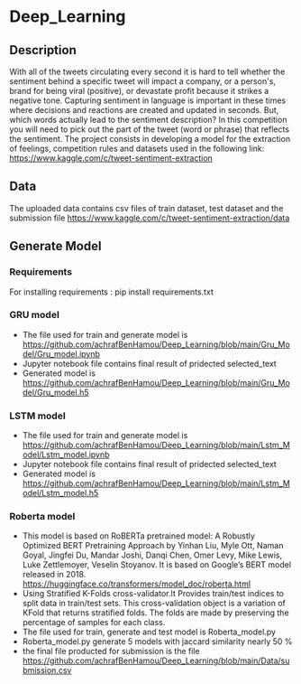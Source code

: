 # Deep_Learning
## Description 
With all of the tweets circulating every second it is hard to tell whether the sentiment behind a specific tweet will impact a company, or a person's, brand for being viral (positive), or devastate profit because it strikes a negative tone. Capturing sentiment in language is important in these times where decisions and reactions are created and updated in seconds. But, which words actually lead to the sentiment description? In this competition you will need to pick out the part of the tweet (word or phrase) that reflects the sentiment.
The project consists in developing a model for the extraction of feelings, competition rules and datasets used in the following link: https://www.kaggle.com/c/tweet-sentiment-extraction
## Data 
The uploaded data contains csv files of train dataset, test dataset and the submission file
https://www.kaggle.com/c/tweet-sentiment-extraction/data
## Generate Model
### Requirements
For installing requirements : pip install requirements.txt
### GRU model
- The file used for train and generate model is https://github.com/achrafBenHamou/Deep_Learning/blob/main/Gru_Model/Gru_model.ipynb
- Jupyter notebook file contains final result of pridected selected_text
- Generated model is https://github.com/achrafBenHamou/Deep_Learning/blob/main/Gru_Model/Gru_model.h5
### LSTM model
- The file used for train and generate model is https://github.com/achrafBenHamou/Deep_Learning/blob/main/Lstm_Model/Lstm_model.ipynb
- Jupyter notebook file contains final result of pridected selected_text
- Generated model is https://github.com/achrafBenHamou/Deep_Learning/blob/main/Lstm_Model/Lstm_model.h5
### Roberta model
- This model is based on RoBERTa pretrained model: A Robustly Optimized BERT Pretraining Approach by Yinhan Liu, Myle Ott, Naman Goyal, Jingfei Du, Mandar Joshi, Danqi Chen, Omer Levy, Mike Lewis, Luke Zettlemoyer, Veselin Stoyanov. It is based on Google’s BERT model released in 2018.
https://huggingface.co/transformers/model_doc/roberta.html
- Using Stratified K-Folds cross-validator.It Provides train/test indices to split data in train/test sets. This cross-validation object is a variation of KFold that returns stratified folds. The folds are made by preserving the percentage of samples for each class.
- The file used for train, generate and test model is Roberta_model.py
- Roberta_model.py generate 5 models with jaccard similarity nearly 50 %
- the final file producted for submission is the file https://github.com/achrafBenHamou/Deep_Learning/blob/main/Data/submission.csv

